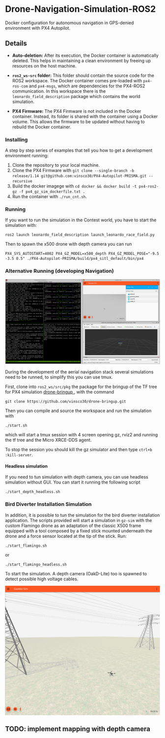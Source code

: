 # Drone-Navigation-Simulation-ROS2
Docker configuration for autonomous navigation in GPS-denied environment with PX4 Autopilot.

## Details

- **Auto-deletion:** After its execution, the Docker container is automatically deleted. This helps in maintaining a clean environment by freeing up resources on the host machine.

- **`ros2_ws-src` folder:** This folder should contain the source code for the ROS2 workspace. The Docker container comes pre-loaded with `px4-ros-com` and `px4-msgs`, which are dependencies for the PX4-ROS2 communication. In this workspace there is the `leonardo_field_description` package which contains the world simulation.

- **PX4 Firmware:** The PX4 Firmware is not included in the Docker container. Instead, its folder is shared with the container using a Docker volume. This allows the firmware to be updated without having to rebuild the Docker container.


### Installing

A step by step series of examples that tell you how to get a development environment running:

1. Clone the repository to your local machine.
3. Clone the PX4 Firmware with `git clone --single-branch -b release/1.14 git@github.com:vinsco30/PX4-Autopilot-PRISMA.git --recursive`
4. Build the docker imagege with `cd docker && docker build -t px4-ros2-gz -f px4_gz_sim_dockerfile.txt .`
5. Run the container with `./run_cnt.sh`.

### Running

If you want to run the simulation in the Contest world, you have to start the simulation with:

    ros2 launch leonardo_field_description launch_leonardo_race_field.py 

Then to spawn the x500 drone with depth camera you can run

    PX4_SYS_AUTOSTART=4002 PX4_GZ_MODEL=x500_depth PX4_GZ_MODEL_POSE="-9.5 -3.5 0.5" ./PX4-Autopilot-PRISMA/build/px4_sitl_default/bin/px4 

### Alternative Running (developing Navigation)

![Simulation setup with TMUX](/docker/simulation_complete.png)

During the development of the aerial navigation stack several simulations need to be runned, to simplify this you can use tmux.

First, clone into `ros2_ws/src/pkg` the package for the bringup of the TF tree for PX4 simulation [drone-bringup ](https://github.com/vinsco30/drone-bringup), with the command

    git clone https://github.com/vinsco30/drone-bringup.git

Then you can compile and source the workspace and run the simulation with

    ./start.sh

which will start a tmux session with 4 screen opening gz, rviz2 and running the tf tree and the Micro XRCE-DDS agent.

To stop the session you should kill the gz simulator and then type `ctrl+b :kill-server`.

#### Headless simulation
If you need to tun simulation with depth camera, you can use headless simulation without GUI. You can start it running the following script

    ./start_depth_headless.sh
    
### Bird Diverter Installation Simulation
In addition, it is possible to tun the simulation for the bird diverter installation application. The scripts provided will start a simulation in `gz-sim` with the custom Flamingo drone as an adaptation of the classic X500 frame equipped with a tool composed by a fixed stick mounted underneath the drone and a force sensor located at the tip of the stick.
Run:

    ./start_flamingo.sh 
or

    ./start_flamingo_headless.sh
To start the simulation. A depth camera (OakD-Lite) too is spawned to detect possible high voltage cables.

![Simulation environment for bird diverter installation test](/docker/gz_flamingo.png)
## TODO: implement mapping with depth camera

